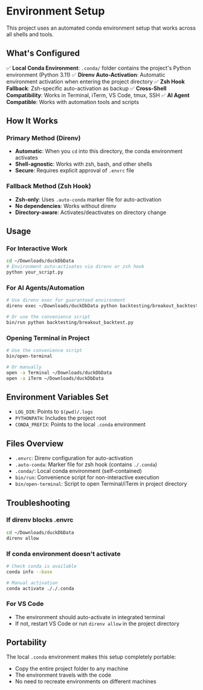 # Environment Setup

This project uses an automated conda environment setup that works across all shells and tools.

## What's Configured

✅ **Local Conda Environment**: `.conda/` folder contains the project's Python environment (Python 3.11)
✅ **Direnv Auto-Activation**: Automatic environment activation when entering the project directory
✅ **Zsh Hook Fallback**: Zsh-specific auto-activation as backup
✅ **Cross-Shell Compatibility**: Works in Terminal, iTerm, VS Code, tmux, SSH
✅ **AI Agent Compatible**: Works with automation tools and scripts

## How It Works

### Primary Method (Direnv)
- **Automatic**: When you `cd` into this directory, the conda environment activates
- **Shell-agnostic**: Works with zsh, bash, and other shells
- **Secure**: Requires explicit approval of `.envrc` file

### Fallback Method (Zsh Hook)
- **Zsh-only**: Uses `.auto-conda` marker file for auto-activation
- **No dependencies**: Works without direnv
- **Directory-aware**: Activates/deactivates on directory change

## Usage

### For Interactive Work
```bash
cd ~/Downloads/duckDbData
# Environment auto-activates via direnv or zsh hook
python your_script.py
```

### For AI Agents/Automation
```bash
# Use direnv exec for guaranteed environment
direnv exec ~/Downloads/duckDbData python backtesting/breakout_backtest.py

# Or use the convenience script
bin/run python backtesting/breakout_backtest.py
```

### Opening Terminal in Project
```bash
# Use the convenience script
bin/open-terminal

# Or manually
open -a Terminal ~/Downloads/duckDbData
open -a iTerm ~/Downloads/duckDbData
```

## Environment Variables Set

- `LOG_DIR`: Points to `$(pwd)/.logs`
- `PYTHONPATH`: Includes the project root
- `CONDA_PREFIX`: Points to the local `.conda` environment

## Files Overview

- `.envrc`: Direnv configuration for auto-activation
- `.auto-conda`: Marker file for zsh hook (contains `./.conda`)
- `.conda/`: Local conda environment (self-contained)
- `bin/run`: Convenience script for non-interactive execution
- `bin/open-terminal`: Script to open Terminal/iTerm in project directory

## Troubleshooting

### If direnv blocks .envrc
```bash
cd ~/Downloads/duckDbData
direnv allow
```

### If conda environment doesn't activate
```bash
# Check conda is available
conda info --base

# Manual activation
conda activate ././.conda
```

### For VS Code
- The environment should auto-activate in integrated terminal
- If not, restart VS Code or run `direnv allow` in the project directory

## Portability

The local `.conda` environment makes this setup completely portable:
- Copy the entire project folder to any machine
- The environment travels with the code
- No need to recreate environments on different machines
